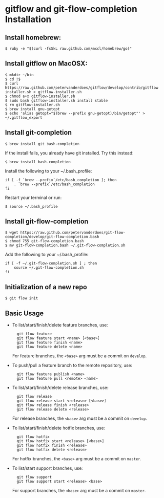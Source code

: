 # gitflow and git-flow-completion Installation

## Install homebrew:

	$ ruby -e "$(curl -fsSkL raw.github.com/mxcl/homebrew/go)"

## Install gitflow on MacOSX:

	$ mkdir ~/bin
	$ cd !$
	$ curl https://raw.github.com/petervanderdoes/gitflow/develop/contrib/gitflow-installer.sh > gitflow-installer.sh
	$ chmod a+x gitflow-installer.sh
	$ sudo bash gitflow-installer.sh install stable
	$ rm gitflow-installer.sh
	$ brew install gnu-getopt
	$ echo 'alias getopt="$(brew --prefix gnu-getopt)/bin/getopt"' > ~/.gitflow_export

## Install git-completion

	$ brew install git bash-completion

If the install fails, you already have git installed. Try this instead:
	
	$ brew install bash-completion
	
Install the following to your ~/.bash_profile:
	
	if [ -f `brew --prefix`/etc/bash_completion ]; then
		. `brew --prefix`/etc/bash_completion
	fi
	
Restart your terminal or run: 
	
	$ source ~/.bash_profile

## Install git-flow-completion

	$ wget https://raw.github.com/petervanderdoes/git-flow-completion/develop/git-flow-completion.bash
	$ chmod 755 git-flow-completion.bash
	$ mv git-flow-completion.bash ~/.git-flow-completion.sh
	
Add the following to your ~/.bash_profile:

	if [ -f ~/.git-flow-completion.sh ] ; then
		source ~/.git-flow-completion.sh
	fi

## Initialization of a new repo
	
	$ git flow init
	
## Basic Usage

* To list/start/finish/delete feature branches, use:

  		git flow feature
  		git flow feature start <name> [<base>]
  		git flow feature finish <name>
  		git flow feature delete <name>

  For feature branches, the `<base>` arg must be a commit on `develop`.

* To push/pull a feature branch to the remote repository, use:

  		git flow feature publish <name>
		git flow feature pull <remote> <name>

* To list/start/finish/delete release branches, use:

  		git flow release
  		git flow release start <release> [<base>]
  		git flow release finish <release>
  		git flow release delete <release>

  For release branches, the `<base>` arg must be a commit on `develop`.

* To list/start/finish/delete hotfix branches, use:

  		git flow hotfix
  		git flow hotfix start <release> [<base>]
  		git flow hotfix finish <release>
  		git flow hotfix delete <release>

  For hotfix branches, the `<base>` arg must be a commit on `master`.

* To list/start support branches, use:

  		git flow support
  		git flow support start <release> <base>

  For support branches, the `<base>` arg must be a commit on `master`.
